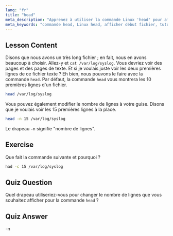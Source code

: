 ```yaml
---
lang: "fr"
title: "head"
meta_description: "Apprenez à utiliser la commande Linux 'head' pour afficher le début des fichiers. Comprenez les options comme -n pour le nombre de lignes. Tutoriel essentiel sur les commandes Linux."
meta_keywords: "commande head, Linux head, afficher début fichier, tutoriel Linux, commandes Linux, Linux débutant, head -n, guide Linux"
---
```


## Lesson Content

Disons que nous avons un très long fichier ; en fait, nous en avons beaucoup à choisir. Allez-y et `cat /var/log/syslog`. Vous devriez voir des pages et des pages de texte. Et si je voulais juste voir les deux premières lignes de ce fichier texte ? Eh bien, nous pouvons le faire avec la commande `head`. Par défaut, la commande `head` vous montrera les 10 premières lignes d'un fichier.

```bash
head /var/log/syslog
```

Vous pouvez également modifier le nombre de lignes à votre guise. Disons que je voulais voir les 15 premières lignes à la place.

```bash
head -n 15 /var/log/syslog
```

Le drapeau `-n` signifie "nombre de lignes".

## Exercise

Que fait la commande suivante et pourquoi ?

```bash
had -c 15 /var/log/syslog
```

## Quiz Question

Quel drapeau utiliseriez-vous pour changer le nombre de lignes que vous souhaitez afficher pour la commande `head` ?

## Quiz Answer

-n
